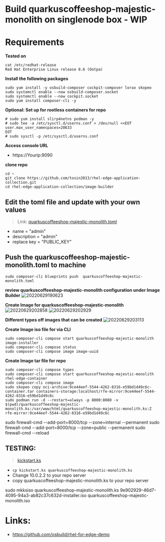 # Build quarkuscoffeeshop-majestic-monolith on singlenode box - WIP

# Requirements

**Tested on**
```
cat /etc/redhat-release
Red Hat Enterprise Linux release 8.6 (Ootpa)
```

**Install the following packages**
```
sudo yum install -y osbuild-composer cockpit-composer lorax skopeo
sudo systemctl enable --now osbuild-composer.socket
sudo systemctl enable --now cockpit.socket
sudo yum install composer-cli -y
```

**Optional: Set up for rootless containers for repo**
```
# sudo yum install slirp4netns podman -y
# sudo tee -a /etc/sysctl.d/userns.conf > /dev/null <<EOT
user.max_user_namespaces=28633
EOT
# sudo sysctl -p /etc/sysctl.d/userns.conf
```

**Access console URL**
* https://Yourip:9090


**clone repo**
```
cd ~
git clone https://github.com/tosin2013/rhel-edge-application-collection.git
cd rhel-edge-application-collection/image-builder
```


## Edit the toml file and update with your own values
> Link: [quarkuscoffeeshop-majestic-monolith.toml](quarkuscoffeeshop-majestic-monolith.toml)
* name = "admin"
* description = "admin"
* replace key = "PUBLIC_KEY" 

## Push the quarkuscoffeeshop-majestic-monolith.toml to machine
```
sudo composer-cli blueprints push  quarkuscoffeeshop-majestic-monolith.toml
```

**review quarkuscoffeeshop-majestic-monolith configuration under Image Builder**
![20220629190623](https://i.imgur.com/AXvXJKg.png)

**Create Image for quarkuscoffeeshop-majestic-monolith**
![20220629202858](https://i.imgur.com/1okh78U.png)
![20220629202929](https://i.imgur.com/6BazIZ2.png)

**Different types off images that can be created**
![20220629203113](https://i.imgur.com/xzb0w7P.png)


**Create Image iso file for via CLI**
```
sudo composer-cli compose start quarkuscoffeeshop-majestic-monolith image-installer
sudo composer-cli compose status
sudo composer-cli compose image image-uuid
```

**Create Image tar file for repo**
```
sudo composer-cli compose types
sudo composer-cli compose start quarkuscoffeeshop-majestic-monolith rhel-edge-container
sudo composer-cli compose image 
sudo skopeo copy oci-archive:9ce44eef-5544-4262-8316-e59bd1d49c6c-container.tar containers-storage:localhost/rfe-mirror:9ce44eef-5544-4262-8316-e59bd1d49c6c
sudo podman run -d --restart=always -p 8000:8080 -v $(pwd)/quarkuscoffeeshop-majestic-monolith.ks:/var/www/html/quarkuscoffeeshop-majestic-monolith.ks:Z rfe-mirror:9ce44eef-5544-4262-8316-e59bd1d49c6c

```



sudo firewall-cmd --add-port=8000/tcp --zone=internal --permanent
sudo firewall-cmd --add-port=8000/tcp --zone=public --permanent
sudo firewall-cmd --reload

## TESTING: 
> [kickstart.ks](kickstart.ks)
* `cp kickstart.ks quarkuscoffeeshop-majestic-monolith.ks`
* Change 10.0.2.2 to your repo server
* copy quarkuscoffeeshop-majestic-monolith.ks to your repo server 



sudo mkksiso quarkuscoffeeshop-majestic-monolith.ks 9e902929-46d7-4095-94a3-ab82c37c632d-installer.iso quarkuscoffeeshop-majestic-monolith.iso

# Links: 
* https://github.com/osbuild/rhel-for-edge-demo